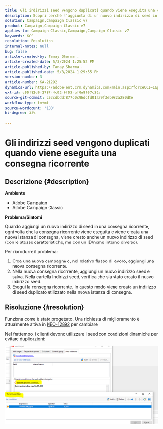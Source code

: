 ```yaml
---
title: Gli indirizzi seed vengono duplicati quando viene eseguita una consegna ricorrente
description: Scopri perché l’aggiunta di un nuovo indirizzo di seed in una consegna ricorrente crea un indirizzo di seed duplicato.
solution: Campaign,Campaign Classic v7
product: Campaign,Campaign Classic v7
applies-to: Campaign Classic,Campaign,Campaign Classic v7
keywords: KCS
resolution: Resolution
internal-notes: null
bug: false
article-created-by: Tanay Sharma .
article-created-date: 5/3/2024 1:25:52 PM
article-published-by: Tanay Sharma .
article-published-date: 5/3/2024 1:29:55 PM
version-number: 3
article-number: KA-21292
dynamics-url: https://adobe-ent.crm.dynamics.com/main.aspx?forceUCI=1&pagetype=entityrecord&etn=knowledgearticle&id=c1dfd3a3-5009-ef11-9f8a-6045bd026dc7
exl-id: c55f82d6-2787-4c92-bf53-af0e8f67c39a
source-git-commit: c93cdbdd7877c0c96dcfd01aa9f3eb982a280d8e
workflow-type: tm+mt
source-wordcount: '180'
ht-degree: 33%

---
```


# Gli indirizzi seed vengono duplicati quando viene eseguita una consegna ricorrente

## Descrizione {#description}


<b>Ambiente</b>

- Adobe Campaign
- Adobe Campaign Classic


<b>Problema/Sintomi</b>

Quando aggiungi un nuovo indirizzo di seed in una consegna ricorrente, ogni volta che la consegna ricorrente viene eseguita e viene creata una nuova istanza di consegna, viene creato anche un nuovo indirizzo di seed (con le stesse caratteristiche, ma con un ID/nome interno diverso).

Per riprodurre il problema:

1. Crea una nuova campagna e, nel relativo flusso di lavoro, aggiungi una nuova consegna ricorrente.
2. Nella nuova consegna ricorrente, aggiungi un nuovo indirizzo seed e salva. Nella cartella Indirizzi seed, verifica che sia stato creato il nuovo indirizzo seed.
3. Esegui la consegna ricorrente. In questo modo viene creato un indirizzo di seed duplicato utilizzato nella nuova istanza di consegna.



## Risoluzione {#resolution}


Funziona come è stato progettato. Una richiesta di miglioramento è attualmente attiva in [NEO-12892](https://jira.corp.adobe.com/browse/NEO-12892) per cambiare.

Nel frattempo, i clienti devono utilizzare i seed con condizioni dinamiche per evitare duplicazioni:

![](assets/83cc65a7-329b-ed11-aad1-6045bd006ce9.png)

